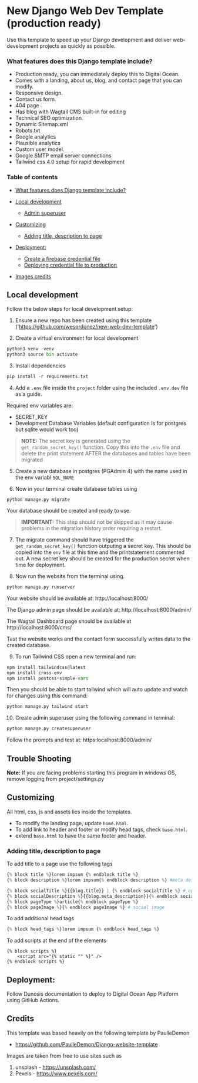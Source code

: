 # New Django Web Dev Template (production ready)
Use this template to speed up your Django development and deliver web-development projects as quickly as possible.

### What features does this Django template include?
- Production ready, you can immediately deploy this to Digital Ocean.
- Comes with a landing, about us, blog, and contact page that you can modify.
- Responsive design.
- Contact us form.
- 404 page
- Has blog with Wagtail CMS built-in for editing
- Technical SEO optimization.
- Dynamic Sitemap.xml
- Robots.txt
- Google analytics
- Plausible analytics
- Custom user model.
- Google SMTP email server connections
- Tailwind css 4.0 setup for rapid development

### Table of contents

  - [What features does Django template include?](#what-features-does-django-template-include)
  
- [Local development](#local-development)
  - [Admin superuser](#admin-superuser)
- [Customizing](#customizing)
  - [Adding title, description to page](#adding-title-description-to-page)
- [Deployment:](#deployment)
    - [Create a firebase credential file](#create-a-firebase-credential-file)
    - [Deploying credential file to production](#deploying-credential-file-to-production)
- [Images credits](#images-credits)



## Local development

Follow the below steps for local development setup:

1. Ensure a new repo has been created using this template ('https://github.com/wesordonez/new-web-dev-template')

2. Create a virtual environment for local development

```py
python3 venv -venv
python3 source bin activate
```

3. Install dependencies

```py
pip install -r requirements.txt
```

4. Add a `.env` file inside the `project` folder using the included `.env.dev` file as a guide.

Required env variables are:
- SECRET_KEY
- Development Database Variables (default configuration is for postgres but sqlite would work too)

> **NOTE:** The secret key is generated using the `get_random_secret_key()` function. Copy this into the `.env` file and delete the print statement AFTER the databases and tables have been migrated

5. Create a new database in postgres (PGAdmin 4) with the name used in the env variabl `SQL_NAME`

6. Now in your terminal create database tables using

```
python manage.py migrate
```
Your database should be created and ready to use.

> **IMPORTANT:** This step should not be skipped as it may cause problems in the migration history order requiring a restart.

7. The migrate command should have triggered the `get_random_secret_key()` function outputing a secret key. This should be copied into the `env` file at this time and the printstatement commented out. A new secret key should be created for the production secret when time for deployment. 

8. Now run the website from the terminal using.

```py
python manage.py runserver
```
Your website should be available at: http://localhost:8000/

The Django admin page should be available at: http://localhost:8000/admin/

The Wagtail Dashboard page should be available at http://localhost:8000/cms/

Test the website works and the contact form successfully writes data to the created database.

9. To run Tailwind CSS open a new terminal and run:
```py
npm install tailwindcss@latest
npm install cross-env
npm install postcss-simple-vars
```
Then you should be able to start tailwind which will auto update and watch for changes using this command:
```py
python manage.py tailwind start
```

10. Create admin superuser using the following command in terminal:
```py
python manage.py createsuperuser
```

Follow the prompts and test at: https:localhost:8000/admin/

## Trouble Shooting
**Note:** If you are facing problems starting this program in windows OS, remove logging from project/settings.py

## Customizing

All html, css, js and assets lies inside the templates.
- To modify the landing page, update `home.html`.
- To add link to header and footer or modify head tags, check `base.html`.
- extend `base.html` to have the same footer and header.

### Adding title, description to page
To add title to a page use the following tags
```py
{% block title %}lorem impsum {% endblock title %}
{% block description %}lorem impsum{% endblock description %} #meta description

{% block socialTitle %}{{blog.title}} | {% endblock socialTitle %} # open graph title, for socials
{% block socialDescription %}{{blog.meta_description}}{% endblock socialDescription %} # open graph description, for socials
{% block pageType %}article{% endblock pageType %}
{% block pageImage %}{% endblock pageImage %} # social image
```

To add additional head tags

```py
{% block head_tags %}lorem impsum {% endblock head_tags %}
```
To add scripts at the end of the elements
```
{% block scripts %}
    <script src="{% static "" %}" />
{% endblock scripts %}
```

## Deployment:

Follow Dunosis documentation to deploy to Digital Ocean App Platform using GitHub Actions. 


## Credits
This template was based heavily on the following template by PaulleDemon
- https://github.com/PaulleDemon/Django-website-template

Images are taken from free to use sites such as 
1. unsplash - https://unsplash.com/
2. Pexels - https://www.pexels.com/